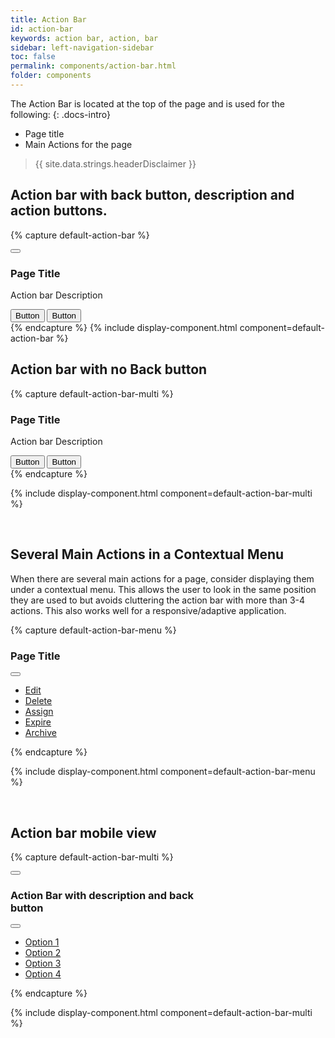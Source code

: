 ```yaml
---
title: Action Bar
id: action-bar
keywords: action bar, action, bar
sidebar: left-navigation-sidebar
toc: false
permalink: components/action-bar.html
folder: components
---
```


The Action Bar is located at the top of the page and is used for the following:
{: .docs-intro}
- Page title
- Main Actions for the page

> {{ site.data.strings.headerDisclaimer }}


## Action bar with back button, description and action buttons.
{% capture default-action-bar %}
<div class="fd-action-bar">
    <div class="fd-action-bar__back">
        <button class="fd-button fd-button--transparent fd-button--compact sap-icon--nav-back"></button>
    </div>
    <div class="fd-action-bar__header">
        <h3 class="fd-action-bar__title">
        Page Title
        </h3>
        <p class="fd-action-bar__description">Action bar Description </p>
    </div>
    <div class="fd-action-bar__actions">
        <button class="fd-button fd-button--primary">Button</button>
        <button class="fd-button fd-button--emphasized">Button</button>
    </div>
</div>
{% endcapture %}
{% include display-component.html component=default-action-bar %}

<br/>

## Action bar with no Back button

{% capture default-action-bar-multi %}
<div class="fd-action-bar">
    <div class="fd-action-bar__header">
        <h3 class="fd-action-bar__title">
            Page Title
        </h3>
        <p class="fd-action-bar__description">Action bar Description </p>
    </div>
    <div class="fd-action-bar__actions">
        <button class="fd-button fd-button--primary">Button</button>
        <button class="fd-button fd-button--emphasized">Button</button>
    </div>
</div>
{% endcapture %}

{% include display-component.html component=default-action-bar-multi %}

<br/>

## Several Main Actions in a Contextual Menu

When there are several main actions for a page, consider displaying them under a contextual menu. This allows the user to look in the same position they are used to but avoids cluttering the action bar with more than 3-4 actions. This also works well for a responsive/adaptive application.

{% capture default-action-bar-menu %}
<div class="fd-action-bar">
    <div class="fd-action-bar__header">
      <h3 class="fd-action-bar__title">
          Page Title
      </h3>
    </div>
    <div class="fd-action-bar__actions">
            <div class="fd-popover">
                <div class="fd-popover__control">
                    <button class="fd-button fd-button--transparent sap-icon--overflow"
                    aria-controls="wgxzK859" aria-haspopup="true" aria-expanded="false" aria-label="More"></button>
                </div>
                <div class="fd-popover__body fd-popover__body--right" aria-hidden="true" id="wgxzK859">
                    <nav class="fd-menu" id="">
                        <ul class="fd-menu__list">
                            <li><a href="#" class="fd-menu__item">Edit</a></li>
                            <li><a href="#" class="fd-menu__item">Delete</a></li>
                            <li><a href="#" class="fd-menu__item">Assign</a></li>
                            <li><a href="#" class="fd-menu__item">Expire</a></li>
                            <li><a href="#" class="fd-menu__item">Archive</a></li>
                        </ul>
                    </nav>
                </div>
            </div>
        </div>
</div>
{% endcapture %}

{% include display-component.html component=default-action-bar-menu %}

<br/>

## Action bar mobile view

{% capture default-action-bar-multi %}
<div style="width:319px;">
    <div class="fd-action-bar">
        <div class="fd-action-bar__back">
            <button class="fd-button fd-button--transparent fd-button--compact sap-icon--nav-back" aria-label="Back"></button>
        </div>
        <div class="fd-action-bar__header">
            <h3 class="fd-action-bar__title">
                Action Bar with description and back button
            </h3>
        </div>
        <div class="fd-action-bar__actions">
            <div class="fd-popover">
                <div class="fd-popover__control">
                    <button class="fd-button fd-button--transparent sap-icon--overflow"
                    aria-controls="wgxzK85" aria-haspopup="true" aria-expanded="false" aria-label="More"></button>
                </div>
                <div class="fd-popover__body" aria-hidden="true" id="wgxzK85">
                    <nav class="fd-menu" id="">
                        <ul class="fd-menu__list">
                            <li><a href="#" class="fd-menu__item">Option 1</a></li>
                            <li><a href="#" class="fd-menu__item">Option 2</a></li>
                            <li><a href="#" class="fd-menu__item">Option 3</a></li>
                            <li><a href="#" class="fd-menu__item">Option 4</a></li>
                        </ul>
                    </nav>
                </div>
            </div>
        </div>
    </div>
</div>
{% endcapture %}

{% include display-component.html component=default-action-bar-multi %}
